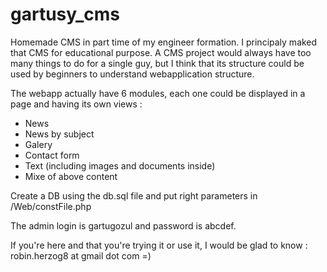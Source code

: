# gartusy_cms
Homemade CMS in part time of my engineer formation. I principaly maked that CMS for educational purpose. A CMS project would always have too many things to do for a single guy, but I think that its structure could be used by beginners to understand webapplication structure.

The webapp actually have 6 modules, each one could be displayed in a page and having its own views :
- News
- News by subject
- Galery
- Contact form
- Text (including images and documents inside)
- Mixe of above content 

Create a DB using the db.sql file and put right parameters in /Web/constFile.php

The admin login is gartugozul and password is abcdef. 

If you're here and that you're trying it or use it, I would be glad to know :
robin.herzog8 at gmail dot com =)

